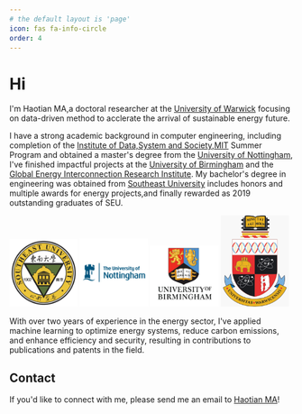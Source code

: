 ```yaml
---
# the default layout is 'page'
icon: fas fa-info-circle
order: 4
---
```


#  Hi

I'm Haotian MA,a doctoral researcher at the [University of Warwick](https://warwick.ac.uk/) focusing on data-driven method to acclerate the arrival of sustainable energy future.

I have a strong academic background in computer engineering, including completion of the [Institute of Data,System and Society,MIT](https://idss.mit.edu/) Summer Program and obtained a master's degree from the [University of Nottingham](https://www.nottingham.ac.uk/engineering/), I've finished impactful projects at the [University of Birmingham](https://www.birmingham.ac.uk/index.aspx) and the [Global Energy Interconnection Research Institute](https://geiri.eu/). My bachelor's degree in engineering was obtained from [Southeast University](https://www.seu.edu.cn/english/) includes honors and multiple awards for energy projects,and finally rewarded as 2019 outstanding graduates of SEU. 

<p float="left">
  <img src="/images/seu.png" alt="Southeast University" width="24%" />
  <img src="/images/UoN.png" alt="University of Nottingham" width="24%" />
  <img src="/images/UoB.jpg" alt="University of Birmingham" width="24%" />
  <img src="/images/UoW.jpg" alt="University of Warwick" width="24%" />
</p>

With over two years of experience in the energy sector, I've applied machine learning to optimize energy systems, reduce carbon emissions, and enhance efficiency and security, resulting in contributions to publications and patents in the field.


## Contact

If you'd like to connect with me, please send me an email to [Haotian MA](mailto:Haotian-ma@outlook.com)!
